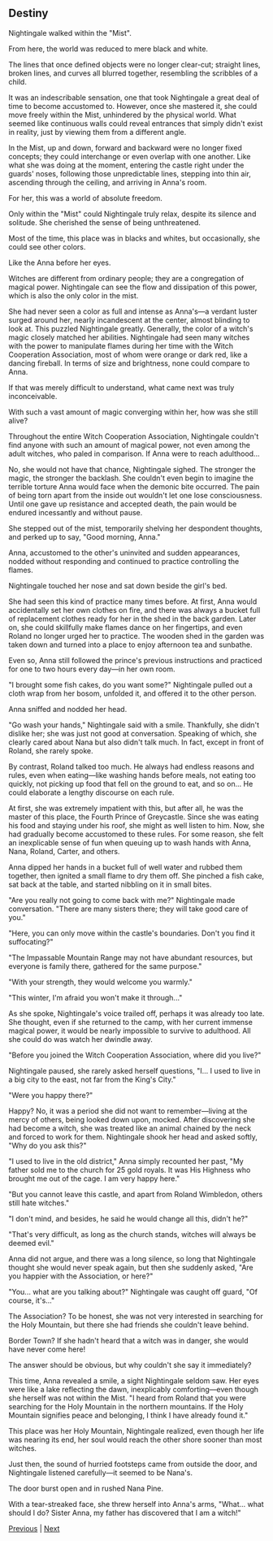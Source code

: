 ## Destiny
Nightingale walked within the "Mist".

From here, the world was reduced to mere black and white.

The lines that once defined objects were no longer clear-cut; straight lines, broken lines, and curves all blurred together, resembling the scribbles of a child.

It was an indescribable sensation, one that took Nightingale a great deal of time to become accustomed to. However, once she mastered it, she could move freely within the Mist, unhindered by the physical world. What seemed like continuous walls could reveal entrances that simply didn't exist in reality, just by viewing them from a different angle.

In the Mist, up and down, forward and backward were no longer fixed concepts; they could interchange or even overlap with one another. Like what she was doing at the moment, entering the castle right under the guards' noses, following those unpredictable lines, stepping into thin air, ascending through the ceiling, and arriving in Anna's room.

For her, this was a world of absolute freedom.

Only within the "Mist" could Nightingale truly relax, despite its silence and solitude. She cherished the sense of being unthreatened.

Most of the time, this place was in blacks and whites, but occasionally, she could see other colors.

Like the Anna before her eyes.



Witches are different from ordinary people; they are a congregation of magical power. Nightingale can see the flow and dissipation of this power, which is also the only color in the mist.



She had never seen a color as full and intense as Anna's—a verdant luster surged around her, nearly incandescent at the center, almost blinding to look at. This puzzled Nightingale greatly. Generally, the color of a witch's magic closely matched her abilities. Nightingale had seen many witches with the power to manipulate flames during her time with the Witch Cooperation Association, most of whom were orange or dark red, like a dancing fireball. In terms of size and brightness, none could compare to Anna.



If that was merely difficult to understand, what came next was truly inconceivable.



With such a vast amount of magic converging within her, how was she still alive?



Throughout the entire Witch Cooperation Association, Nightingale couldn't find anyone with such an amount of magical power, not even among the adult witches, who paled in comparison. If Anna were to reach adulthood...



No, she would not have that chance, Nightingale sighed. The stronger the magic, the stronger the backlash. She couldn't even begin to imagine the terrible torture Anna would face when the demonic bite occurred. The pain of being torn apart from the inside out wouldn't let one lose consciousness. Until one gave up resistance and accepted death, the pain would be endured incessantly and without pause.



She stepped out of the mist, temporarily shelving her despondent thoughts, and perked up to say, "Good morning, Anna."



Anna, accustomed to the other's uninvited and sudden appearances, nodded without responding and continued to practice controlling the flames.



Nightingale touched her nose and sat down beside the girl's bed.



She had seen this kind of practice many times before. At first, Anna would accidentally set her own clothes on fire, and there was always a bucket full of replacement clothes ready for her in the shed in the back garden. Later on, she could skillfully make flames dance on her fingertips, and even Roland no longer urged her to practice. The wooden shed in the garden was taken down and turned into a place to enjoy afternoon tea and sunbathe.



Even so, Anna still followed the prince's previous instructions and practiced for one to two hours every day—in her own room.



"I brought some fish cakes, do you want some?" Nightingale pulled out a cloth wrap from her bosom, unfolded it, and offered it to the other person.



Anna sniffed and nodded her head.



"Go wash your hands," Nightingale said with a smile. Thankfully, she didn't dislike her; she was just not good at conversation. Speaking of which, she clearly cared about Nana but also didn't talk much. In fact, except in front of Roland, she rarely spoke.



By contrast, Roland talked too much. He always had endless reasons and rules, even when eating—like washing hands before meals, not eating too quickly, not picking up food that fell on the ground to eat, and so on... He could elaborate a lengthy discourse on each rule.



At first, she was extremely impatient with this, but after all, he was the master of this place, the Fourth Prince of Greycastle. Since she was eating his food and staying under his roof, she might as well listen to him. Now, she had gradually become accustomed to these rules. For some reason, she felt an inexplicable sense of fun when queuing up to wash hands with Anna, Nana, Roland, Carter, and others.



Anna dipped her hands in a bucket full of well water and rubbed them together, then ignited a small flame to dry them off. She pinched a fish cake, sat back at the table, and started nibbling on it in small bites.



"Are you really not going to come back with me?" Nightingale made conversation. "There are many sisters there; they will take good care of you."



"Here, you can only move within the castle's boundaries. Don't you find it suffocating?"



"The Impassable Mountain Range may not have abundant resources, but everyone is family there, gathered for the same purpose."



"With your strength, they would welcome you warmly."



"This winter, I'm afraid you won't make it through..."



As she spoke, Nightingale's voice trailed off, perhaps it was already too late. She thought, even if she returned to the camp, with her current immense magical power, it would be nearly impossible to survive to adulthood. All she could do was watch her dwindle away.



"Before you joined the Witch Cooperation Association, where did you live?"



Nightingale paused, she rarely asked herself questions, "I... I used to live in a big city to the east, not far from the King's City."



"Were you happy there?"



Happy? No, it was a period she did not want to remember—living at the mercy of others, being looked down upon, mocked. After discovering she had become a witch, she was treated like an animal chained by the neck and forced to work for them. Nightingale shook her head and asked softly, "Why do you ask this?"



"I used to live in the old district," Anna simply recounted her past, "My father sold me to the church for 25 gold royals. It was His Highness who brought me out of the cage. I am very happy here."

"But you cannot leave this castle, and apart from Roland Wimbledon, others still hate witches."

"I don't mind, and besides, he said he would change all this, didn't he?"

"That's very difficult, as long as the church stands, witches will always be deemed evil."

Anna did not argue, and there was a long silence, so long that Nightingale thought she would never speak again, but then she suddenly asked, "Are you happier with the Association, or here?"

"You... what are you talking about?" Nightingale was caught off guard, "Of course, it's..."

The Association? To be honest, she was not very interested in searching for the Holy Mountain, but there she had friends she couldn't leave behind.

Border Town? If she hadn't heard that a witch was in danger, she would have never come here!

The answer should be obvious, but why couldn't she say it immediately?



This time, Anna revealed a smile, a sight Nightingale seldom saw. Her eyes were like a lake reflecting the dawn, inexplicably comforting—even though she herself was not within the Mist. "I heard from Roland that you were searching for the Holy Mountain in the northern mountains. If the Holy Mountain signifies peace and belonging, I think I have already found it."

This place was her Holy Mountain, Nightingale realized, even though her life was nearing its end, her soul would reach the other shore sooner than most witches.

Just then, the sound of hurried footsteps came from outside the door, and Nightingale listened carefully—it seemed to be Nana's.

The door burst open and in rushed Nana Pine.

With a tear-streaked face, she threw herself into Anna's arms, "What... what should I do? Sister Anna, my father has discovered that I am a witch!"





[Previous](CH0034.md) | [Next](CH0036.md)
